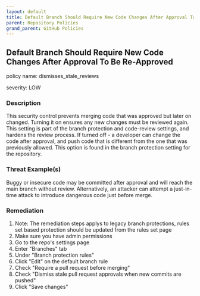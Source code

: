 ```yaml
---
layout: default
title: Default Branch Should Require New Code Changes After Approval To Be Re-Approved
parent: Repository Policies
grand_parent: GitHub Policies
---
```



## Default Branch Should Require New Code Changes After Approval To Be Re-Approved
policy name: dismisses_stale_reviews

severity: LOW

### Description
This security control prevents merging code that was approved but later on changed. Turning it on ensures any new changes must be reviewed again. This setting is part of the branch protection and code-review settings, and hardens the review process. If turned off - a developer can change the code after approval, and push code that is different from the one that was previously allowed. This option is found in the branch protection setting for the repository.

### Threat Example(s)
Buggy or insecure code may be committed after approval and will reach the main branch without review. Alternatively, an attacker can attempt a just-in-time attack to introduce dangerous code just before merge.



### Remediation
1. Note: The remediation steps applys to legacy branch protections, rules set based protection should be updated from the rules set page
2. Make sure you have admin permissions
3. Go to the repo's settings page
4. Enter "Branches" tab
5. Under "Branch protection rules"
6. Click "Edit" on the default branch rule
7. Check "Require a pull request before merging"
8. Check "Dismiss stale pull request approvals when new commits are pushed"
9. Click "Save changes"



